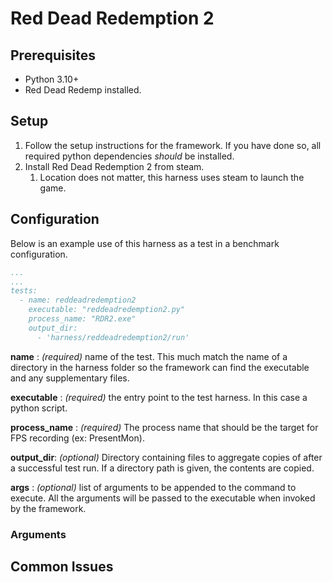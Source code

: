 # Red Dead Redemption 2

## Prerequisites

- Python 3.10+
- Red Dead Redemp installed.

## Setup

  1. Follow the setup instructions for the framework. If you have done so, all required python dependencies *should* be installed.
  2. Install Red Dead Redemption 2 from steam.
      1. Location does not matter, this harness uses steam to launch the game.

## Configuration

Below is an example use of this harness as a test in a benchmark configuration.

```yaml
...
...
tests:
  - name: reddeadredemption2
    executable: "reddeadredemption2.py"
    process_name: "RDR2.exe"
    output_dir:
      - 'harness/reddeadredemption2/run'
```

__name__ : _(required)_ name of the test. This much match the name of a directory in the harness folder so the framework
can find the executable and any supplementary files.

__executable__ : _(required)_ the entry point to the test harness. In this case a python script.

__process_name__ : _(required)_ The process name that should be the target for FPS recording (ex: PresentMon).

__output_dir__: _(optional)_ Directory containing files to aggregate copies of after a successful test run. If a directory path is
given, the contents are copied.

__args__ : _(optional)_ list of arguments to be appended to the command to execute. All the arguments will be passed to
the executable when invoked by the framework.

### Arguments

## Common Issues

